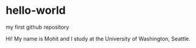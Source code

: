 # hello-world
my first github repository

Hi! My name is Mohit and I study at the University of Washington, Seattle.
